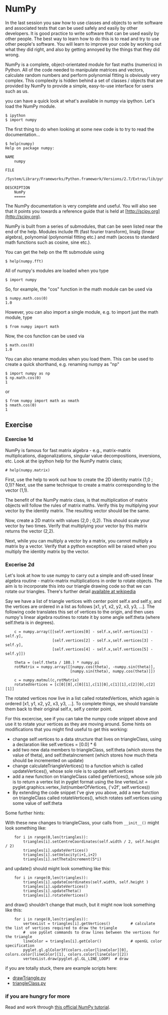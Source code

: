 
# NumPy

In the last session you saw how to use classes and objects to write software and associated tests that can be used safely and easily by other developers. It is good practice to write software that can be used easily by other people. The best way to learn how to do this is to read and try to use other people's software. You will learn to improve your code by working out what they did right, and also by getting annoyed by the things that they did wrong.

NumPy is a complete, object-orientated module for fast maths (numerics) in Python. All of the code needed to manipulate matrices and vectors, calculate random numbers and perform polynomial fitting is obviously very complex. This complexity is hidden behind a set of classes / objects that are provided by NumPy to provide a simple, easy-to-use interface for users such as us.

you can have a quick look at what's available in numpy via ipython. Let's load the NumPy module.

    $ ipython
    $ import numpy

The first thing to do when looking at some new code is to try to read the documentation...

    $ help(numpy)
    Help on package numpy:
    
    NAME
        numpy
    
    FILE
        /System/Library/Frameworks/Python.framework/Versions/2.7/Extras/lib/python/numpy/__init__.py
    
    DESCRIPTION
        NumPy
        =====

The NumPy documentation is very complete and useful. You will also see that it points you towards a reference guide that is held at [http://scipy.org](http://scipy.org).

NumPy is built from a series of submodules, that can be seen listed near the end of the help. Modules include fft (fast fourier transform), linalg (linear algebra), polynomial (polynomial fitting etc.) and math (access to standard math functions such as cosine, sine etc.).

You can get the help on the fft submodule using

    $ help(numpy.fft)

All of numpy's modules are loaded when you type 

    $ import numpy

So, for example, the "cos" function in the math module can be used via

    $ numpy.math.cos(0)
    1.0

However, you can also import a single module, e.g. to import just the math module, type

    $ from numpy import math

Now, the cos function can be used via

    $ math.cos(0)
    1.0

You can also rename modules when you load them. This can be used to create a quick shorthand, e.g. renaming numpy as "np"

    $ import numpy as np
    $ np.math.cos(0)
    1

or

    $ from numpy import math as nmath
    $ nmath.cos(0)
    1

## Exercise

### Exercise 1d

NumPy is famous for fast matrix algebra - e.g., matrix-matrix multiplications, diagonalizations, singular value decompositions, inversions, etc. Look at the ipython help for the NumPy matrix class;

    # help(numpy.matrix)

First, use the help to work out how to create the 2D identity matrix (1,0 ; 0,1)?
Next, use the same technique to create a matrix corresponding to the vector (1,1).

The benefit of the NumPy matrix class, is that multiplication of matrix objects will follow the rules of matrix maths. Verify this by multiplying your vector by the identity matrix. The resulting vector should be the same.

Now, create a 2D matrix with values (2,0 ; 0,2). This should scale your vector by two times. Verify that multiplying your vector by this matrix returns the vector (2,2).

Next, while you can multiply a vector by a matrix, you cannot multiply a matrix by a vector. Verify that a python exception will be raised when you multiply the identity matrix by the vector.

### Excerise 2d

Let's look at how to use numpy to carry out a simple and oft-used linear algebra routine - matrix-matrix multiplications in order to rotate objects. The aim is to incorporate this into our triangle drawing code so that we can rotate our triangles. There's further detail [available at wikipedia](https://en.wikipedia.org/wiki/Rotation_matrix)

Say we have a list of triangle vertices with center point self.x and self.y, and the vertices are ordered in a list as follows [x1, y1, x2, y2, x3, y3, ...]. The following code translates this set of vertices to the origin, and then uses numpy's linear algebra routines to rotate it by some angle self.theta (where self.theta is in degrees).

        c = numpy.array([[self.vertices[0] - self.x,self.vertices[1] - self.y],
                         [self.vertices[2] - self.x,self.vertices[3] - self.y],
                         [self.vertices[4] - self.x,self.vertices[5] - self.y]])

        theta = (self.theta / 180.) * numpy.pi
        rotMatrix = numpy.array([[numpy.cos(theta), -numpy.sin(theta)],
                                 [numpy.sin(theta), numpy.cos(theta)]])

        c = numpy.matmul(c,rotMatrix)
        rotatedVertices = [c[0][0],c[0][1],c[1][0],c[1][1],c[2][0],c[2][1]]

The rotated vertices now live in a list called rotatedVertices, which again is ordered [x1, y1, x2, y2, x3, y3, ...]. To complete things, we should translate them back to their original self.x, self.y center point.

For this excercise, see if you can take the numpy code snippet above and use it to rotate your vertices as they are moving around. Some hints on modifications that you might find useful to get this working:
* change self.vertices to a data structure that lives on triangleClass, using a declaration like self.vertices = [0.0] * 6
* add two new data members to triangleClass, self.theta (which stores the value of theta), and self.thetaIncrement (which stores how much theta should be incremented on update)
* change calculateTriangleVertices() to a function which is called updateVertices(), whose sole role is to update self.vertices
* add a new function on triangleClass called getVertices(), whose sole job is to return a vertex list in pyglet format using the line vertexList = pyglet.graphics.vertex_list(numberOfVertices, ('v2f', self.vertices)) 
* By extending the code snippet I've give you above, add a new function on triangleClass called rotateVertices(), which rotates self.vertices using some value of self.theta

Some further hints:

With these new changes to triangleClass, your calls from `__init__()` might look something like:

        for i in range(0,len(triangles)):
            triangles[i].setCentreCoordinates(self.width / 2, self.height / 2)
            triangles[i].updateVertices()
            triangles[i].setVelocity(i+1,i+2)
            triangles[i].setThetaIncrement(5*i)

and update() should might look something like this:

        for i in range(0,len(triangles)):
            triangles[i].updateCoordinates(self.width, self.height )
            triangles[i].updateVertices()
            triangles[i].updateTheta()
            triangles[i].rotateVertices()
            
and draw() shouldn't change that much, but it might now look something like this:

        for i in range(0,len(triangles)):
            vertexList = triangles[i].getVertices()         # calculate the list of vertices required to draw the triangle
            #  use pyGlet commands to draw lines between the vertices for the triangle
            lineColor = triangles[i].getColor()             # openGL color specification
            pyglet.gl.glColor3f(colors.color[lineColor][0], colors.color[lineColor][1], colors.color[lineColor][2])
            vertexList.draw(pyglet.gl.GL_LINE_LOOP)  # draw

if you are totally stuck, there are example scripts here:
* [drawTriangle.py](https://github.com/davidglo/boot-camps/blob/2017-TMCS-software/2d-drawTriangle.py)
* [triangleClass.py](https://github.com/davidglo/boot-camps/blob/2017-TMCS-software/2d-triangleClass.py)

### if you are hungry for more

Read and work through [this official NumPy tutorial](http://wiki.scipy.org/Tentative_NumPy_Tutorial).


